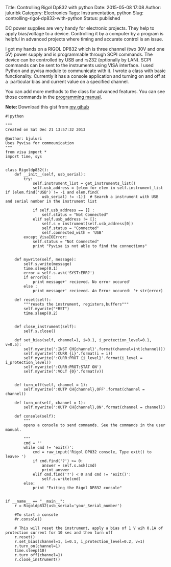 Title: Controlling Rigol Dp832 with python
Date: 2015-05-08 17:08
Author: juluribk
Category: Electronics
Tags: Instrumentation, python
Slug: controlling-rigol-dp832-with-python
Status: published

DC power supplies are very handy for electronic projects. They help to apply bias/voltage to a device. Controlling it by a computer by a program is helpful in advanced projects where timing and accurate control is an issue. 

I got my hands on a RIGOL DP832 which is three channel (two 30V and one 5V) power supply and is programmable through SCPI commands. The device can be controlled by USB and rs232 (optionally by LAN). SCPI commands can be sent to the instruments using VISA interface. I used Python and pyvisa module to communicate with it. I wrote a class with basic functionality. Currently it has a console application and turning on and off at a  particular bias and current value on a specified channel.

You can add more methods to the class for advanced features. You can see those commands in the [programming manual](http://www.batronix.com/pdf/Rigol/ProgrammingGuide/DP800_ProgrammingGuide_EN.pdf).

<div class = "alert alert-primary">
<strong> Note: </strong> Download this gist from <a href = "https://gist.github.com/plasmon360/3204dc28deddeefe42d5"> my gihub </a>
</div>
   
    #!python 
    
    """
    Created on Sat Dec 21 13:57:32 2013
    
    @author: bjuluri
    Uses Pyvisa for commounication
    """
    from visa import *
    import time, sys
    
    
    class Rigoldp832():
        def __init__(self, usb_serial):
            try:
                self.instrument_list = get_instruments_list()
                self.usb_address = [elem for elem in self.instrument_list if (elem.find('USB') != -1 and elem.find(
                    usb_serial) != -1)]  # Search a instrument with USB and serial number in the instrument list
    
                if self.usb_address == [] :
                    self.status = "Not Connected"
                elif self.usb_address != []:
                    self.s = instrument(self.usb_address[0])
                    self.status = "Connected"
                    self.connected_with = 'USB'
            except VisaIOError:
                self.status = "Not Connected"
                print "Pyvisa is not able to find the connections"
    
    
        def mywrite(self, message):
            self.s.write(message)
            time.sleep(0.1)
            error = self.s.ask('SYST:ERR?')
            if error[0]:
                print message+' recieved. No error occured'
            else :
                print message+' recieved. An Error occured: '+ str(error)
    
        def reset(self):
            """resets the instrument, registers,buffers"""
            self.mywrite("*RST")
            time.sleep(0.2)
    
    
        def close_instrument(self):
            self.s.close()
    
        def set_bias(self, channel=1, i=0.1, i_protection_level=0.1, v=0.5):
            self.mywrite(':INST CH{channel}'.format(channel=int(channel)))
            self.mywrite(':CURR {i}'.format(i = i))
            self.mywrite(':CURR:PROT {i_level}'.format(i_level = i_protection_level))
            self.mywrite(':CURR:PROT:STAT ON')
            self.mywrite(':VOLT {0}'.format(v))
    
    
        def turn_off(self, channel = 1):
            self.mywrite(':OUTP CH{channel},OFF'.format(channel = channel))
    
        def turn_on(self, channel = 1):
            self.mywrite(':OUTP CH{channel},ON'.format(channel = channel))
    
        def console(self):
            """
            opens a console to send commands. See the commands in the user manual.
    
            """
            cmd = ''
            while cmd != 'exit()':
                cmd = raw_input('Rigol DP832 console, Type exit() to leave> ')
                if cmd.find('?') >= 0:
                    answer = self.s.ask(cmd)
                    print answer
                elif cmd.find('?') < 0 and cmd != 'exit()':
                    self.s.write(cmd)
            else:
                print "Exiting the Rigol DP832 console"
    
    
    if __name__ == "__main__":
        r = Rigoldp832(usb_serial='your_Serial_number')
        
    	#To start a console
    	#r.console()
        
    	# This will reset the instrument, apply a bias of 1 V wih 0.1A of protection current for 10 sec and then turn off
        r.reset()
        r.set_bias(channel=1, i=0.1, i_protection_level=0.2, v=1)
        r.turn_on(channel=1)
        time.sleep(10)
        r.turn_off(channel=1)
        r.close_instrument()

 
